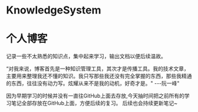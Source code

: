 # KnowledgeSystem
<!--

 * @Author:凌晨
 * @Date: 2021-12-12
 * @LastEditTime: 2021-12-12 
 * @LastEditors: 凌晨
 * @Description: 
 * @FilePath: \Notes\README.md
   -->

# 个人博客

记录一些不太熟悉的知识点，集中起来学习，输出文档以便后续温故。

“对我来说，博客首先是一种知识管理工具，其次才是传播工具。我的技术文章，主要用来整理我还不懂的知识。我只写那些我还没有完全掌握的东西，那些我精通的东西，往往没有动力写。炫耀从来不是我的动机，好奇才是。" ---阮一峰"

 因为早期学习的时候并没有一直往GitHub上面去存放,今天抽时间把之前所有的学习笔记全部存放在GitHub上面，方便后续的复习。
 后续也会持续更新笔记~
